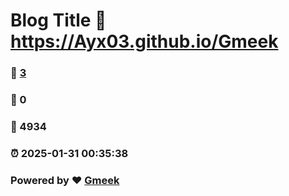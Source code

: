 # Blog Title :link: https://Ayx03.github.io/Gmeek 
### :page_facing_up: [3](https://Ayx03.github.io/Gmeek/tag.html) 
### :speech_balloon: 0 
### :hibiscus: 4934 
### :alarm_clock: 2025-01-31 00:35:38 
### Powered by :heart: [Gmeek](https://github.com/Meekdai/Gmeek)
